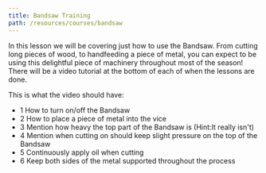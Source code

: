 ```yaml
---
title: Bandsaw Training
path: /resources/courses/bandsaw
---
```


In this lesson we will be covering just how to use the Bandsaw. From cutting long pieces of wood, to handfeeding a piece of metal, you can expect to be using this delightful piece of machinery throughout most of the season! There will be a video tutorial at the bottom of each of when the lessons are done.

This is what the video should have:

- 1 How to turn on/off the Bandsaw
- 2 How to place a piece of metal into the vice
- 3 Mention how heavy the top part of the Bandsaw is (Hint:It really isn't)
- 4 Mention when cutting on should keep slight pressure on the top of the Bandsaw
- 5 Continuously apply oil when cutting
- 6 Keep both sides of the metal supported throughout the process
